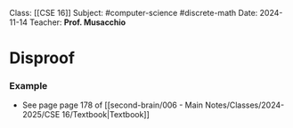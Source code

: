 Class: [[CSE 16]]
Subject: #computer-science  #discrete-math 
Date: 2024-11-14
Teacher: **Prof. Musacchio**

# Disproof

### Example
- See page page 178 of [[second-brain/006 - Main Notes/Classes/2024-2025/CSE 16/Textbook|Textbook]]
